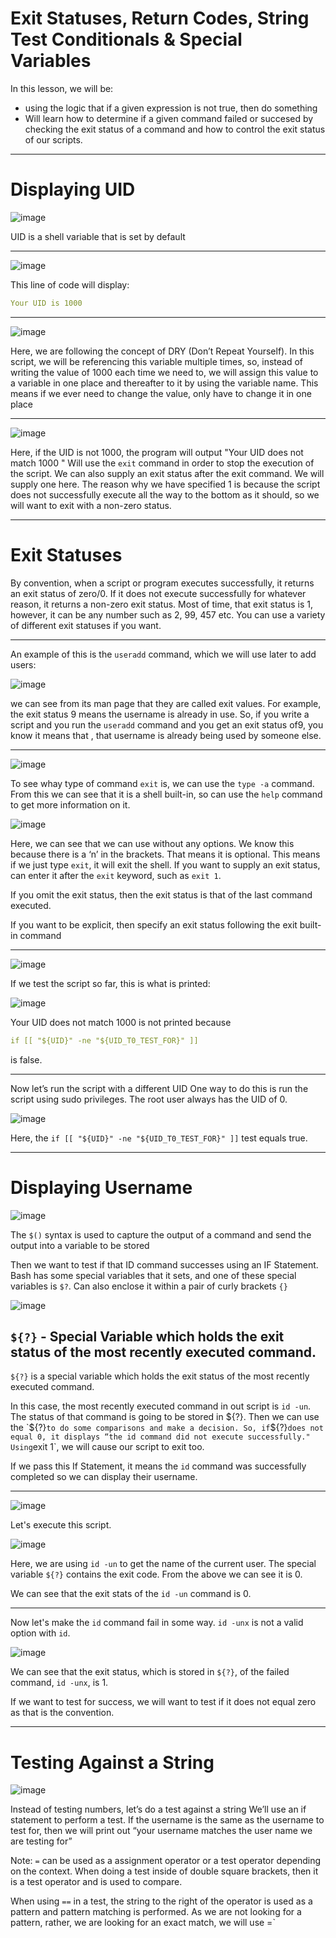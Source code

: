 # Exit Statuses, Return Codes, String Test Conditionals & Special Variables

In this lesson, we will be:

* using the logic that if a given expression is not true, then do something
* Will learn how to determine if a given command failed or succesed by checking the exit status of a command and how to control the exit status of our scripts.

---
# Displaying UID

![image](https://user-images.githubusercontent.com/107522496/203082522-2b5f43f9-a47b-453f-b194-7917354148c6.png)

UID is a shell variable that is set by default 

---

![image](https://user-images.githubusercontent.com/107522496/203084078-70dadffe-275f-4076-aa38-b4d3c0f7f4e7.png)

This line of code will display:

```yaml
Your UID is 1000
```
---

![image](https://user-images.githubusercontent.com/107522496/203085468-f8581d37-89cb-4ac9-986e-f4d7743d8141.png)

Here, we are following the concept of DRY (Don’t Repeat Yourself).
In this script, we will be referencing this variable multiple times, so, instead of writing the value of 1000 each time we need to, we will assign this value to a variable in one place and thereafter to it by using the variable name. This means if we ever need to change the value, only have to change it in one place

---

![image](https://user-images.githubusercontent.com/107522496/203089025-e52264e9-6627-4c17-a8c3-801c67e86ec2.png)

Here, if the UID is not 1000, the program will output "Your UID does not match 1000 "
Will use the `exit` command in order to stop the execution of the script. We can also supply an exit status after the exit command. We will supply one here.
The reason why we have specified 1 is because the script does not successfully execute all the way to the bottom as it should, so we will want to exit with a non-zero status.

---

# Exit Statuses

By convention, when a script or program executes successfully, it returns an exit status of zero/0. If it does not execute successfully for whatever reason, it returns a non-zero exit status.
Most of time, that exit status is 1, however, it can be any number such as 2, 99, 457 etc. You can use a variety of different exit statuses if you want. 

---

An example of this is the `useradd` command, which we will use later to add users: 

![image](https://user-images.githubusercontent.com/107522496/203090894-1ca9cf2d-4bb6-46b9-bc4f-b67a5d414583.png)

we can see from its man page that they are called exit values. 
For example, the exit status 9 means the username is already in use. So, if you write a script and you run the `useradd` command and you get an exit status of9, you know it means that , that username is already being used by someone else. 

---

![image](https://user-images.githubusercontent.com/107522496/203091060-78b9f6cb-ddab-4aa2-9993-8f73aa31faf7.png)

To see whay type of command `exit` is, we can use the `type -a` command. From this we can see that it is a shell built-in, so can use the `help` command to get more information on it.

![image](https://user-images.githubusercontent.com/107522496/203095322-4ddd725a-3423-45d0-ba30-c44788cfb557.png)

Here, we can see that we can use without any options. We know this because there is a ‘n’ in the brackets. That means it is optional.  This means if we just type `exit`, it will exit the shell. 
If you want to supply an exit status, can enter it after the `exit` keyword, such as `exit 1`.

If you omit the exit status, then the exit status is that of the last command executed. 

If you want to be explicit, then specify an exit status following the exit built-in command 

---

![image](https://user-images.githubusercontent.com/107522496/203095807-d0bb6209-d152-4a69-bec6-adb14888e64c.png)

If we test the script so far, this is what is printed:

![image](https://user-images.githubusercontent.com/107522496/203095927-06c84f80-078e-404f-97ca-37ee7ac1bf1b.png)

Your UID does not match 1000 is not printed because 

```yaml
if [[ "${UID}" -ne "${UID_T0_TEST_FOR}" ]]
```
is false.

---

Now let’s run the script with a different UID One way to do this is run the script using sudo privileges.
The root user always has the UID of 0.

![image](https://user-images.githubusercontent.com/107522496/203097393-bda54aa0-5cdb-46a8-ae53-cd8cccc50130.png)

Here, the `if [[ "${UID}" -ne "${UID_T0_TEST_FOR}" ]]` test equals true.

---

# Displaying Username 

![image](https://user-images.githubusercontent.com/107522496/203100394-e19ce88b-940e-4dcd-8a3d-f6b8a8e07108.png)

The `$()` syntax is used to capture the output of a command and send the output into a variable to be stored 

Then we want to test if that ID command successes using an IF Statement.
Bash has some special variables that it sets, and one of these special variables is `$?`. Can also enclose it within a pair of curly brackets  `{}` 

![image](https://user-images.githubusercontent.com/107522496/203103582-0ee64c24-7054-4931-b547-e36cb4c4698e.png)

## `${?}` - Special Variable which holds the exit status of the most recently executed command.

`${?}` is a special variable which holds the exit status of the most recently executed command. 

In this case, the most recently executed command in out script is `id -un`. The status of that command is going to be stored in ${?}. Then we can use the `${?}` to do some comparisons and make a decision.
So, if `${?}` does not equal 0, it displays “the id command did not execute successfully."
Using `exit 1`, we will cause our script to exit too. 

If we pass this If Statement, it means the `id` command was successfully completed so we can display their username. 

---

![image](https://user-images.githubusercontent.com/107522496/203103844-7f70029f-853d-4306-abe3-1c504091b81a.png)

Let's execute this script.

![image](https://user-images.githubusercontent.com/107522496/203104413-01057f76-42dd-49cd-a421-12f6552702d5.png)

Here, we are using `id -un` to get the name of the current user.
The special variable `${?}` contains the exit code. From the above we can see it is 0.

We can  see that the exit stats of the `id -un` command is 0.

---

Now let's make the `id` command fail in some way. `id -unx` is not a valid option with `id`.

![image](https://user-images.githubusercontent.com/107522496/203105774-272b7aa3-e2ad-41f5-b124-ef4bdf52f61f.png)

We can see that the exit status, which is stored in `${?}`, of the failed command, `id -unx`, is 1.

If we want to test for success, we will want to test if it does not equal zero as that is the convention. 

---

# Testing Against a String 

![image](https://user-images.githubusercontent.com/107522496/203109989-d5577e42-9229-4812-9920-7ce62408458b.png)

Instead of testing numbers, let’s do a test against a string 
We’ll use an if statement to perform a test. If the username is the same as the username to test for, then we will print out “your username matches the user name we are testing for”

Note: `=` can be used as a assignment operator or a test operator depending on the context.
When doing a test inside of double square  brackets, then it is a test operator and is used to compare.

When using `==` in a test, the string to the right of the operator is used as a pattern and pattern matching is performed. As we are not looking for a pattern, rather, we are looking for an exact match, we will use =`




















